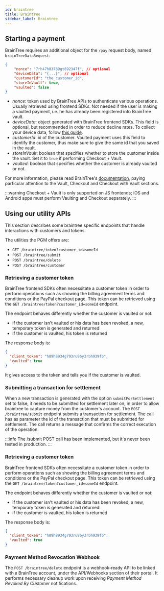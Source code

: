 ```yaml
---
id: braintree
title: Braintree
sidebar_label: Braintree
---
```


<!--
WARNING: this file was automatically generated by Mia-Platform Doc Aggregator.
DO NOT MODIFY IT BY HAND.
Instead, modify the source file and run the aggregator to regenerate this file.
-->

## Starting a payment

BrainTree requires an additional object for the `/pay` request body, named `brainTreeDataRequest`:

```json lines
{
    "nonce": "7rh47h83789gt892347f", // optional
    "deviceData": "{...}", // optional 
    "customerId": "the_customer_id",
    "storeInVault": true,
    "vaulted": false
}
```

- _nonce_: token used by BrainTree APIs to authenticate various operations. Usually retrieved using frontend SDKs.
  Not needed if the user is making a vaulted payment, i.e. he has already been registered into BrainTree vault.
- _deviceData_: object generated with BrainTree frontend SDKs. This field is optional, but recommended in order to
  reduce decline rates. To collect your device data, follow [this guide](https://developer.paypal.com/braintree/docs/guides/premium-fraud-management-tools/client-side).
- _customerId_: id of the customer. Vaulted payment uses this field to identify the customer, thus make sure to give
  the same id that you saved in the vault.
- _storeInVault_: boolean that specifies whether to store the customer inside the vault. Set it to `true` if performing
  Checkout + Vault.
- _vaulted_: boolean that specifies whether the customer is already vaulted or not.

For more information, please read BrainTree's [documentation](https://developer.paypal.com/braintree/docs/guides/paypal/overview),
paying particular attention to the Vault, Checkout and Checkout with Vault sections.

:::warning 
Checkout + Vault is only supported on JS frontends; iOS and Android apps must perform Vaulting and Checkout separately. 
:::

## Using our utility APIs

This section describes some braintree specific endpoints that handle interactions with customers and tokens.

The utilities the PGM offers are:
- `GET /braintree/token?customer_id=someId`
- `POST /braintree/submit`
- `POST /braintree/delete`
- `POST /braintree/customer`

### Retrieving a customer token

BrainTree frontend SDKs often necessitate a customer token in order to perform operations such as showing the 
billing agreement terms and conditions or the PayPal checkout page. This token can be retrieved using the
`GET /braintree/token?customer_id=someId` endpoint.

The endpoint behaves differently whether the customer is vaulted or not:
- if the customer isn't vaulted or his data has been revoked, a new, temporary token is generated and returned
- if the customer is vaulted, his token is returned

The response body is:

```json
{
  "client_token": "h89h8934g793ru9by3rbh939fb",
  "vaulted": true
}
```

It gives access to the token and tells you if the customer is vaulted.

### Submitting a transaction for settlement

When a new transaction is generated with the option `submitForSettlement` set to false, it needs to be submitted 
for settlement later on, in order to allow braintree to capture money from the customer's account.
The `POST /braintree/submit` endpoint submits a transaction for settlement. The call has as parameter the id of the 
transaction that must be submitted for settlement.
The call returns a message that confirms the correct execution of the operation.

:::info
The /submit POST call has been implemented, but it's never been tested in production.
:::

### Retrieving a customer token

BrainTree frontend SDKs often necessitate a customer token in order to perform operations such as showing the 
billing agreement terms and conditions or the PayPal checkout page. This token can be retrieved using the
`GET /braintree/token?customer_id=someId` endpoint.

The endpoint behaves differently whether the customer is vaulted or not:
- if the customer isn't vaulted or his data has been revoked, a new, temporary token is generated and returned
- if the customer is vaulted, his token is returned

The response body is:

```json
{
  "client_token": "h89h8934g793ru9by3rbh939fb",
  "vaulted": true
}
```

### Payment Method Revocation Webhook

The `POST /braintree/delete` endpoint is a webhook-ready API to be linked with a BrainTree account, under the API/Webhooks
section of their portal. It performs necessary cleanup work upon receiving _Payment Method Revoked By Customer_ notifications.
